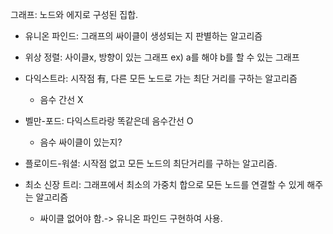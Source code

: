 그래프: 노드와 에지로 구성된 집합.

- 유니온 파인드: 그래프의 싸이클이 생성되는 지 판별하는 알고리즘

- 위상 정렬: 사이클x, 방향이 있는 그래프
  ex) a를 해야 b를 할 수 있는 그래프

- 다익스트라: 시작점 有, 다른 모든 노드로 가는 최단 거리를 구하는 알고리즘
  - 음수 간선 X
  
- 벨만-포드: 다익스트라랑 똑같은데 음수간선 O
  - 음수 싸이클이 있는지?
  
- 플로이드-워셜: 시작점 없고 모든 노드의 최단거리를 구하는 알고리즘. 
  
- 최소 신장 트리: 그래프에서 최소의 가중치 합으로 모든 노드를 연결할 수 있게 해주는 알고리즘
   - 싸이클 없어야 함.-> 유니온 파인드 구현하여 사용.
